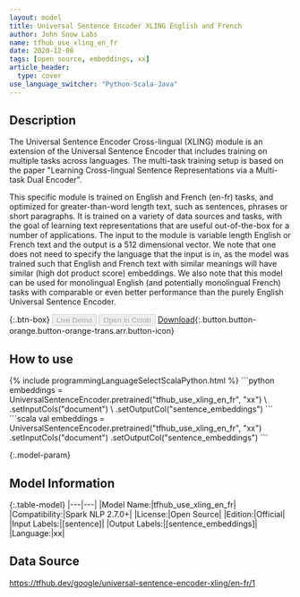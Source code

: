 ```yaml
---
layout: model
title: Universal Sentence Encoder XLING English and French
author: John Snow Labs
name: tfhub_use_xling_en_fr
date: 2020-12-08
tags: [open_source, embeddings, xx]
article_header:
  type: cover
use_language_switcher: "Python-Scala-Java"
---
```


## Description

The Universal Sentence Encoder Cross-lingual (XLING) module is an extension of the Universal Sentence Encoder that includes training on multiple tasks across languages. The multi-task training setup is based on the paper "Learning Cross-lingual Sentence Representations via a Multi-task Dual Encoder".

This specific module is trained on English and French (en-fr) tasks, and optimized for greater-than-word length text, such as sentences, phrases or short paragraphs. It is trained on a variety of data sources and tasks, with the goal of learning text representations that are useful out-of-the-box for a number of applications. The input to the module is variable length English or French text and the output is a 512 dimensional vector. We note that one does not need to specify the language that the input is in, as the model was trained such that English and French text with similar meanings will have similar (high dot product score) embeddings. We also note that this model can be used for monolingual English (and potentially monolingual French) tasks with comparable or even better performance than the purely English Universal Sentence Encoder.

{:.btn-box}
<button class="button button-orange" disabled>Live Demo</button>
<button class="button button-orange" disabled>Open in Colab</button>
[Download](https://s3.amazonaws.com/auxdata.johnsnowlabs.com/public/models/tfhub_use_xling_en_fr_xx_2.7.0_2.4_1607440713842.zip){:.button.button-orange.button-orange-trans.arr.button-icon}

## How to use



<div class="tabs-box" markdown="1">
{% include programmingLanguageSelectScalaPython.html %}
```python
embeddings = UniversalSentenceEncoder.pretrained("tfhub_use_xling_en_fr", "xx") \
      .setInputCols("document") \
      .setOutputCol("sentence_embeddings")
```
```scala
val embeddings = UniversalSentenceEncoder.pretrained("tfhub_use_xling_en_fr", "xx")
      .setInputCols("document")
      .setOutputCol("sentence_embeddings")
```
</div>

{:.model-param}
## Model Information

{:.table-model}
|---|---|
|Model Name:|tfhub_use_xling_en_fr|
|Compatibility:|Spark NLP 2.7.0+|
|License:|Open Source|
|Edition:|Official|
|Input Labels:|[sentence]|
|Output Labels:|[sentence_embeddings]|
|Language:|xx|

## Data Source

https://tfhub.dev/google/universal-sentence-encoder-xling/en-fr/1